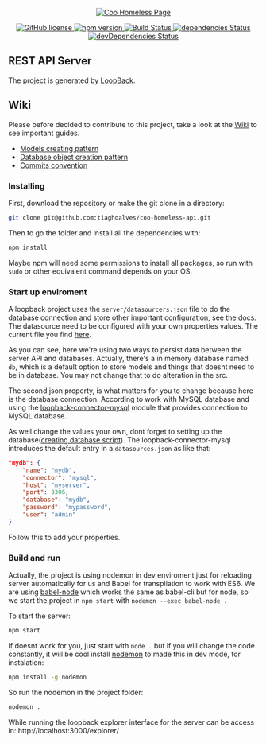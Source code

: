 <p align="center">
	<a href="http://coohomeless.me/landing-page/">
		<img src="http://coohomeless.me/landing-page/img/logotipo.png" alt="Coo Homeless Page">
	</a>
</p>
<p align="center">
	<a href="https://raw.githubusercontent.com/tiaghoalves/landing-page/gh-pages/LICENSE">
		<img src="https://img.shields.io/badge/license-MIT-blue.svg" alt="GitHub license">
	</a>
	<a href="https://www.npmjs.com/package/coohomeless-landing-page">
		<img src="https://img.shields.io/npm/v/coohomeless-landing-page.svg" alt="npm version">
	</a>
	<a href="https://travis-ci.org/tiaghoalves/coo-homeless-api">
		<img src="https://travis-ci.org/tiaghoalves/coo-homeless-api.svg?branch=master" alt="Build Status">
	</a>
	<a href="https://david-dm.org/tiaghoalves/landing-page">
		<img src="https://david-dm.org/tiaghoalves/landing-page/status.svg" alt="dependencies Status">
	</a>
	<a href="https://david-dm.org/tiaghoalves/landing-page?type=dev">
		<img src="https://david-dm.org/tiaghoalves/landing-page/dev-status.svg" alt="devDependencies Status">
	</a>
</p>

## REST API Server

The project is generated by [LoopBack](http://loopback.io).

## Wiki
Please before decided to contribute to this project, take a look at the [Wiki](https://github.com/tiaghoalves/coo-homeless-api/wiki/) to see important guides.
- [Models creating pattern](https://github.com/tiaghoalves/coo-homeless-api/wiki/Cria%C3%A7%C3%A3o-de-models)
- [Database object creation pattern](https://github.com/tiaghoalves/coo-homeless-api/wiki/Padr%C3%A3o-de-cria%C3%A7%C3%A3o-de-objetos-no-banco-de-dados)
- [Commits convention](https://github.com/tiaghoalves/coo-homeless-api/wiki/Conven%C3%A7%C3%A3o-de-commits)

### Installing
First, download the repository or make the git clone in a directory: 
```bash
git clone git@github.com:tiaghoalves/coo-homeless-api.git
```

Then to go the folder and install all the dependencies with:
```bash
npm install
```

Maybe npm will need some permissions to install all packages, so run with `sudo` or other equivalent command depends on your OS.

### Start up enviroment
A loopback project uses the `server/datasourcers.json` file to do the database connection and store other important configuration, see the [docs](https://loopback.io/doc/en/lb2/Advanced-topics-data-sources.html). The datasource need to be configured with your own properties values. The current file you find [here](https://github.com/tiaghoalves/coo-homeless-api/blob/master/server/datasources.json).

As you can see, here we're using two ways to persist data between the server API and databases. Actually, there's a in memory database named `db`, which is a default option to store models and things that doesnt need to be in database. You may not change that to do alteration in the src.

The second json property, is what matters for you to change because here is the database connection. According to work with MySQL database and using the [loopback-connector-mysql](https://github.com/strongloop/loopback-connector-mysql) module that provides connection to MySQL database.

As well change the values your own, dont forget to setting up the database([creating database script](https://github.com/tiaghoalves/coo-homeless-api/blob/master/server/sql/COOHOMELESS_DB.sql)). The loopback-connector-mysql introduces the default entry in a `datasources.json` as like that:
```json
"mydb": {
    "name": "mydb",
    "connector": "mysql",
    "host": "myserver",
    "port": 3306,
    "database": "mydb",
    "password": "mypassword",
    "user": "admin"
}
```
Follow this to add your properties.

### Build and run
Actually, the project is using nodemon in dev enviroment just for reloading server automatically for us and Babel for transpilation to work with ES6. We are using [babel-node](https://babeljs.io/docs/usage/cli/#babel-node) which works the same as babel-cli but for node, so we start the project in `npm start` with `nodemon --exec babel-node .`

To start the server:
```bash
npm start
```

If doesnt work for you, just start with `node .` but if you will change the code constantly, it will be cool install [nodemon](https://nodemon.io/) to made this in dev mode, for instalation:
```bash
npm install -g nodemon
```

So run the nodemon in the project folder:
```bash
nodemon .
```

While running the loopback explorer interface for the server can be access in: 
http://localhost:3000/explorer/
